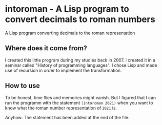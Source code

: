 # intoroman - A Lisp program to convert decimals to roman numbers
A Lisp program converting decimals to the roman representation

## Where does it come from?
I created this little program during my studies back in 2007. I created it in a seminar called "History of programming languages". I chose Lisp and made use of recursion in order to implement the transformation.

## How to use
To be honest, time flies and memories might vanish. But I figured that I can run the programm with the statement `(intoroman 2021)` when you want to know what the roman number representation of `2021` is. 

Anyhow: The statement has been added at the end of the file.
